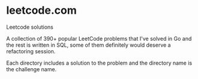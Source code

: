 # leetcode.com

Leetcode solutions

A collection of 390+ popular LeetCode problems that I've solved in Go and the rest is written in SQL, some of them definitely would deserve a refactoring session.

Each directory includes a solution to the problem and the directory name is the challenge name.
